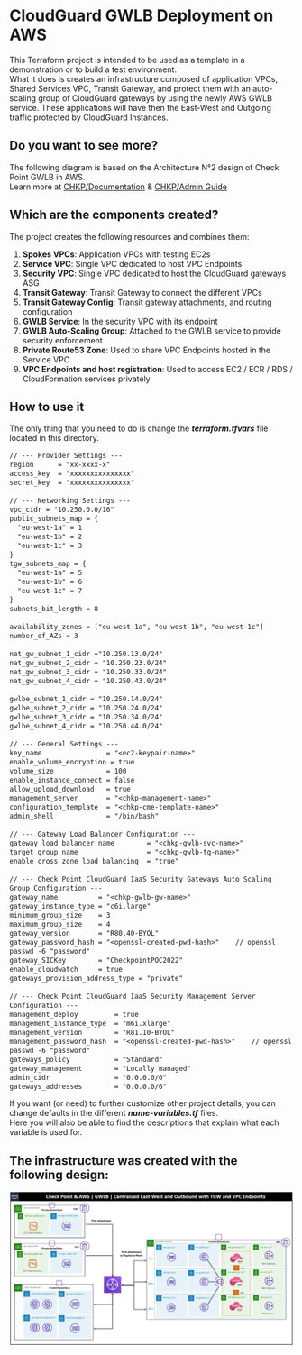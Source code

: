 # CloudGuard GWLB Deployment on AWS
This Terraform project is intended to be used as a template in a demonstration or to build a test environment.  
What it does is creates an infrastructure composed of application VPCs, Shared Services VPC, Transit Gateway, and protect them with an auto-scaling group of CloudGuard gateways by using the newly AWS GWLB service.    These applications will have then the East-West and Outgoing traffic protected by CloudGuard Instances.    

## Do you want to see more?    
The following diagram is based on the Architecture N°2 design of Check Point GWLB in AWS.    
Learn more at [CHKP/Documentation](https://supportcenter.checkpoint.com/supportcenter/portal?eventSubmit_doGoviewsolutiondetails=&solutionid=sk174447&partition=Basic&product=CloudGuard#Security%20VPC%20+%20TGW) & [CHKP/Admin Guide](https://sc1.checkpoint.com/documents/IaaS/WebAdminGuides/EN/CP_CloudGuard_Network_for_AWS_Gateway_Load_Balancer_Security_VPC_for_Transit_Gateway/Content/Topics-AWS-GWLB-VPC-TGW-DG/Introduction.htm)

## Which are the components created?
The project creates the following resources and combines them:
1. **Spokes VPCs**: Application VPCs with testing EC2s 
2. **Service VPC**: Single VPC dedicated to host VPC Endpoints
3. **Security VPC**: Single VPC dedicated to host the CloudGuard gateways ASG
4. **Transit Gateway**: Transit Gateway to connect the different VPCs
5. **Transit Gateway Config**: Transit gateway attachments, and routing configuration
6. **GWLB Service**: In the security VPC with its endpoint
7. **GWLB Auto-Scaling Group**: Attached to the GWLB service to provide security enforcement
8. **Private Route53 Zone**: Used to share VPC Endpoints hosted in the Service VPC
9. **VPC Endpoints and host registration**: Used to access EC2 / ECR / RDS / CloudFormation services privately

## How to use it
The only thing that you need to do is change the __*terraform.tfvars*__ file located in this directory.

```hcl
// --- Provider Settings ---
region      = "xx-xxxx-x" 
access_key  = "xxxxxxxxxxxxxxx"
secret_key  = "xxxxxxxxxxxxxxx"

// --- Networking Settings ---
vpc_cidr = "10.250.0.0/16"
public_subnets_map = {
  "eu-west-1a" = 1
  "eu-west-1b" = 2
  "eu-west-1c" = 3
}
tgw_subnets_map = {
  "eu-west-1a" = 5
  "eu-west-1b" = 6
  "eu-west-1c" = 7
}
subnets_bit_length = 8

availability_zones = ["eu-west-1a", "eu-west-1b", "eu-west-1c"]
number_of_AZs = 3

nat_gw_subnet_1_cidr ="10.250.13.0/24"
nat_gw_subnet_2_cidr = "10.250.23.0/24"
nat_gw_subnet_3_cidr = "10.250.33.0/24"
nat_gw_subnet_4_cidr = "10.250.43.0/24"

gwlbe_subnet_1_cidr = "10.250.14.0/24"
gwlbe_subnet_2_cidr = "10.250.24.0/24"
gwlbe_subnet_3_cidr = "10.250.34.0/24"
gwlbe_subnet_4_cidr = "10.250.44.0/24"

// --- General Settings ---
key_name                = "<ec2-keypair-name>"
enable_volume_encryption = true
volume_size             = 100
enable_instance_connect = false
allow_upload_download   = true
management_server       = "<chkp-management-name>"
configuration_template  = "<chkp-cme-template-name>"
admin_shell             = "/bin/bash"

// --- Gateway Load Balancer Configuration ---
gateway_load_balancer_name        = "<chkp-gwlb-svc-name>"
target_group_name                 = "<chkp-gwlb-tg-name>"
enable_cross_zone_load_balancing  = "true"

// --- Check Point CloudGuard IaaS Security Gateways Auto Scaling Group Configuration ---
gateway_name          = "<chkp-gwlb-gw-name>"
gateway_instance_type = "c6i.large"
minimum_group_size    = 3
maximum_group_size    = 4
gateway_version       = "R80.40-BYOL"
gateway_password_hash = "<openssl-created-pwd-hash>"    // openssl passwd -6 "password"
gateway_SICKey        = "CheckpointPOC2022"
enable_cloudwatch     = true
gateways_provision_address_type = "private"

// --- Check Point CloudGuard IaaS Security Management Server Configuration ---
management_deploy         = true
management_instance_type  = "m6i.xlarge"
management_version        = "R81.10-BYOL"
management_password_hash  = "<openssl-created-pwd-hash>"    // openssl passwd -6 "password"
gateways_policy           = "Standard"
gateway_management        = "Locally managed"
admin_cidr                = "0.0.0.0/0"
gateways_addresses        = "0.0.0.0/0"
```
If you want (or need) to further customize other project details, you can change defaults in the different __*name-variables.tf*__ files.   
Here you will also be able to find the descriptions that explain what each variable is used for.

## The infrastructure was created with the following design:
![Architectural Design](/zimages/gwlb-centralized-design.jpg)
